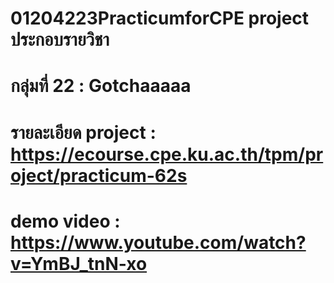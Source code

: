 # 01204223PracticumforCPE project ประกอบรายวิชา
# กลุ่มที่ 22 : Gotchaaaaa
# รายละเอียด project : https://ecourse.cpe.ku.ac.th/tpm/project/practicum-62s
# demo video : https://www.youtube.com/watch?v=YmBJ_tnN-xo
